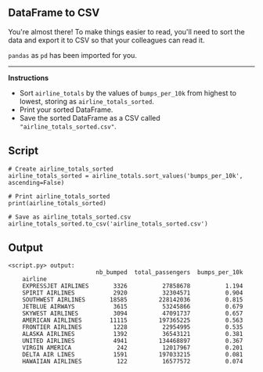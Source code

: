 ## DataFrame to CSV

You're almost there! To make things easier to read, you'll need to sort the data and export it to CSV so that your colleagues can read it.

`pandas` as `pd` has been imported for you.

<hr>

**Instructions**

* Sort `airline_totals` by the values of `bumps_per_10k` from highest to lowest, storing as `airline_totals_sorted`.
* Print your sorted DataFrame.
* Save the sorted DataFrame as a CSV called `"airline_totals_sorted.csv"`.

## Script
```
# Create airline_totals_sorted
airline_totals_sorted = airline_totals.sort_values('bumps_per_10k', ascending=False)

# Print airline_totals_sorted
print(airline_totals_sorted)

# Save as airline_totals_sorted.csv
airline_totals_sorted.to_csv('airline_totals_sorted.csv')
```

## Output
```
<script.py> output:
                         nb_bumped  total_passengers  bumps_per_10k
    airline
    EXPRESSJET AIRLINES       3326          27858678          1.194
    SPIRIT AIRLINES           2920          32304571          0.904
    SOUTHWEST AIRLINES       18585         228142036          0.815
    JETBLUE AIRWAYS           3615          53245866          0.679
    SKYWEST AIRLINES          3094          47091737          0.657
    AMERICAN AIRLINES        11115         197365225          0.563
    FRONTIER AIRLINES         1228          22954995          0.535
    ALASKA AIRLINES           1392          36543121          0.381
    UNITED AIRLINES           4941         134468897          0.367
    VIRGIN AMERICA             242          12017967          0.201
    DELTA AIR LINES           1591         197033215          0.081
    HAWAIIAN AIRLINES          122          16577572          0.074
```